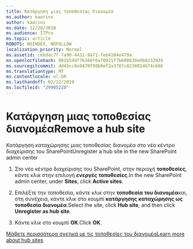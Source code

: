 ```yaml
---
title: Κατάργηση μιας τοποθεσίας διανομέα
ms.author: kaarins
author: kaarins
ms.date: 12/28/2018
ms.audience: ITPro
ms.topic: article
ROBOTS: NOINDEX, NOFOLLOW
localization_priority: Normal
ms.assetid: cebdac7f-fa90-4431-9a71-feb4104e479a
ms.openlocfilehash: 082b549f76360f6af0921f7b608030e068232935
ms.sourcegitcommit: dd43cc0a9470f98b8ef2a3787c823801d674c666
ms.translationtype: MT
ms.contentlocale: el-GR
ms.lasthandoff: 02/12/2019
ms.locfileid: "29905220"
---
```

# <a name="remove-a-hub-site"></a><span data-ttu-id="42c31-102">Κατάργηση μιας τοποθεσίας διανομέα</span><span class="sxs-lookup"><span data-stu-id="42c31-102">Remove a hub site</span></span>

<span data-ttu-id="42c31-103">Κατάργηση καταχώρησης μιας τοποθεσίας διανομέα στο νέο κέντρο διαχείρισης του SharePoint</span><span class="sxs-lookup"><span data-stu-id="42c31-103">Unregister a hub site in the new SharePoint admin center</span></span>
  
1. <span data-ttu-id="42c31-104">Στο νέο κέντρο διαχείρισης του SharePoint, στην περιοχή **τοποθεσίες**, κάντε κλικ στην επιλογή **ενεργές τοποθεσίες**.</span><span class="sxs-lookup"><span data-stu-id="42c31-104">In the new SharePoint admin center, under **Sites**, click **Active sites**.</span></span> 
    
2. <span data-ttu-id="42c31-105">Επιλέξτε την τοποθεσία, κάντε κλικ στην **τοποθεσία του διανομέα**και, στη συνέχεια, κάντε κλικ στο κουμπί **κατάργησης καταχώρησης ως τοποθεσία διανομέα**.</span><span class="sxs-lookup"><span data-stu-id="42c31-105">Select the site, click **Hub site**, and then click **Unregister as hub site**.</span></span> 
    
3. <span data-ttu-id="42c31-106">Κάντε κλικ στο κουμπί **OK**.</span><span class="sxs-lookup"><span data-stu-id="42c31-106">Click **OK**.</span></span> 
    
[<span data-ttu-id="42c31-107">Μάθετε περισσότερα σχετικά με τις τοποθεσίες του διανομέα</span><span class="sxs-lookup"><span data-stu-id="42c31-107">Learn more about hub sites</span></span>](https://support.office.com/article/what-is-a-sharepoint-hub-site-fe26ae84-14b7-45b6-a6d1-948b3966427f?ui=en-US&amp;rs=en-US&amp;ad=US)
  

